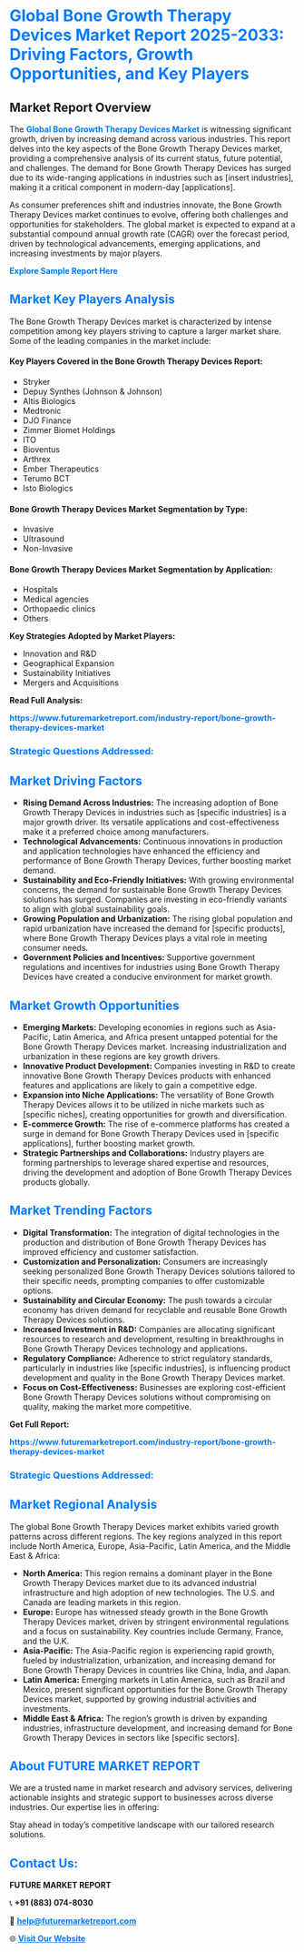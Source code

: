 <h1 style="color: #007BFF;">Global Bone Growth Therapy Devices Market Report 2025-2033: Driving Factors, Growth Opportunities, and Key Players</h1>

<section id="overview">
<h2>Market Report Overview</h2>
<p>The <a href="https://www.futuremarketreport.com/industry-report/bone-growth-therapy-devices-market" style="color: #007BFF; text-decoration: none;"><strong>Global Bone Growth Therapy Devices Market</strong></a> is witnessing significant growth, driven by increasing demand across various industries. This report delves into the key aspects of the Bone Growth Therapy Devices market, providing a comprehensive analysis of its current status, future potential, and challenges. The demand for Bone Growth Therapy Devices has surged due to its wide-ranging applications in industries such as [insert industries], making it a critical component in modern-day [applications].</p>
<p>As consumer preferences shift and industries innovate, the Bone Growth Therapy Devices market continues to evolve, offering both challenges and opportunities for stakeholders. The global market is expected to expand at a substantial compound annual growth rate (CAGR) over the forecast period, driven by technological advancements, emerging applications, and increasing investments by major players.</p>
</section>

<section id="overview">
<p><a href="https://www.futuremarketreport.com/request-sample/reportId=82850" style="color: #007BFF; text-decoration: none;"><strong>Explore Sample Report Here</strong></a></p>
</section>

<section id="key-players">
<h2 style="color: #007BFF;">Market Key Players Analysis</h2>
<p>The Bone Growth Therapy Devices market is characterized by intense competition among key players striving to capture a larger market share. Some of the leading companies in the market include:</p>
<h4>Key Players Covered in the Bone Growth Therapy Devices Report:</h4>
<ul><li>Stryker</li><li>Depuy Synthes (Johnson &amp; Johnson)</li><li>Altis Biologics</li><li>Medtronic</li><li>DJO Finance</li><li>Zimmer Biomet Holdings</li><li>ITO</li><li>Bioventus</li><li>Arthrex</li><li>Ember Therapeutics</li><li>Terumo BCT</li><li>Isto Biologics</li></ul>
<h4>Bone Growth Therapy Devices Market Segmentation by Type:</h4>
<ul><li>Invasive</li><li>Ultrasound</li><li>Non-Invasive</li></ul>

<h4>Bone Growth Therapy Devices Market Segmentation by Application:</h4>
<ul><li>Hospitals</li><li>Medical agencies</li><li>Orthopaedic clinics</li><li>Others</li></ul>
<p><strong>Key Strategies Adopted by Market Players:</strong></p>
<ul>
<li>Innovation and R&D</li>
<li>Geographical Expansion</li>
<li>Sustainability Initiatives</li>
<li>Mergers and Acquisitions</li>
</ul>
</section>

<section>
<p><strong>Read Full Analysis: </strong></p><a href="https://www.futuremarketreport.com/industry-report/bone-growth-therapy-devices-market" style="color: #007BFF; text-decoration: none;"><strong>https://www.futuremarketreport.com/industry-report/bone-growth-therapy-devices-market</strong></a>
<h3 style="color: #007BFF;">Strategic Questions Addressed:</h3>
</section>

<section id="driving-factors">
<h2 style="color: #007BFF;">Market Driving Factors</h2>
<ul>
<li><strong>Rising Demand Across Industries:</strong> The increasing adoption of Bone Growth Therapy Devices in industries such as [specific industries] is a major growth driver. Its versatile applications and cost-effectiveness make it a preferred choice among manufacturers.</li>
<li><strong>Technological Advancements:</strong> Continuous innovations in production and application technologies have enhanced the efficiency and performance of Bone Growth Therapy Devices, further boosting market demand.</li>
<li><strong>Sustainability and Eco-Friendly Initiatives:</strong> With growing environmental concerns, the demand for sustainable Bone Growth Therapy Devices solutions has surged. Companies are investing in eco-friendly variants to align with global sustainability goals.</li>
<li><strong>Growing Population and Urbanization:</strong> The rising global population and rapid urbanization have increased the demand for [specific products], where Bone Growth Therapy Devices plays a vital role in meeting consumer needs.</li>
<li><strong>Government Policies and Incentives:</strong> Supportive government regulations and incentives for industries using Bone Growth Therapy Devices have created a conducive environment for market growth.</li>
</ul>
</section>

<section id="growth-opportunities">
<h2 style="color: #007BFF;">Market Growth Opportunities</h2>
<ul>
<li><strong>Emerging Markets:</strong> Developing economies in regions such as Asia-Pacific, Latin America, and Africa present untapped potential for the Bone Growth Therapy Devices market. Increasing industrialization and urbanization in these regions are key growth drivers.</li>
<li><strong>Innovative Product Development:</strong> Companies investing in R&D to create innovative Bone Growth Therapy Devices products with enhanced features and applications are likely to gain a competitive edge.</li>
<li><strong>Expansion into Niche Applications:</strong> The versatility of Bone Growth Therapy Devices allows it to be utilized in niche markets such as [specific niches], creating opportunities for growth and diversification.</li>
<li><strong>E-commerce Growth:</strong> The rise of e-commerce platforms has created a surge in demand for Bone Growth Therapy Devices used in [specific applications], further boosting market growth.</li>
<li><strong>Strategic Partnerships and Collaborations:</strong> Industry players are forming partnerships to leverage shared expertise and resources, driving the development and adoption of Bone Growth Therapy Devices products globally.</li>
</ul>
</section>

<section id="trending-factors">
<h2 style="color: #007BFF;">Market Trending Factors</h2>
<ul>
<li><strong>Digital Transformation:</strong> The integration of digital technologies in the production and distribution of Bone Growth Therapy Devices has improved efficiency and customer satisfaction.</li>
<li><strong>Customization and Personalization:</strong> Consumers are increasingly seeking personalized Bone Growth Therapy Devices solutions tailored to their specific needs, prompting companies to offer customizable options.</li>
<li><strong>Sustainability and Circular Economy:</strong> The push towards a circular economy has driven demand for recyclable and reusable Bone Growth Therapy Devices solutions.</li>
<li><strong>Increased Investment in R&D:</strong> Companies are allocating significant resources to research and development, resulting in breakthroughs in Bone Growth Therapy Devices technology and applications.</li>
<li><strong>Regulatory Compliance:</strong> Adherence to strict regulatory standards, particularly in industries like [specific industries], is influencing product development and quality in the Bone Growth Therapy Devices market.</li>
<li><strong>Focus on Cost-Effectiveness:</strong> Businesses are exploring cost-efficient Bone Growth Therapy Devices solutions without compromising on quality, making the market more competitive.</li>
</ul>
</section>

<section>
<p><strong>Get Full Report: </strong></p><a href="https://www.futuremarketreport.com/industry-report/bone-growth-therapy-devices-market" style="color: #007BFF; text-decoration: none;"><strong>https://www.futuremarketreport.com/industry-report/bone-growth-therapy-devices-market</strong></a>
<h3 style="color: #007BFF;">Strategic Questions Addressed:</h3>
</section>


<section id="regional-analysis">
<h2 style="color: #007BFF;">Market Regional Analysis</h2>
<p>The global Bone Growth Therapy Devices market exhibits varied growth patterns across different regions. The key regions analyzed in this report include North America, Europe, Asia-Pacific, Latin America, and the Middle East & Africa:</p>
<ul>
<li><strong>North America:</strong> This region remains a dominant player in the Bone Growth Therapy Devices market due to its advanced industrial infrastructure and high adoption of new technologies. The U.S. and Canada are leading markets in this region.</li>
<li><strong>Europe:</strong> Europe has witnessed steady growth in the Bone Growth Therapy Devices market, driven by stringent environmental regulations and a focus on sustainability. Key countries include Germany, France, and the U.K.</li>
<li><strong>Asia-Pacific:</strong> The Asia-Pacific region is experiencing rapid growth, fueled by industrialization, urbanization, and increasing demand for Bone Growth Therapy Devices in countries like China, India, and Japan.</li>
<li><strong>Latin America:</strong> Emerging markets in Latin America, such as Brazil and Mexico, present significant opportunities for the Bone Growth Therapy Devices market, supported by growing industrial activities and investments.</li>
<li><strong>Middle East & Africa:</strong> The region’s growth is driven by expanding industries, infrastructure development, and increasing demand for Bone Growth Therapy Devices in sectors like [specific sectors].</li>
</ul>
</section>

<footer>
<h2 style="color: #007BFF;">About FUTURE MARKET REPORT</h2>
<p>We are a trusted name in market research and advisory services, delivering actionable insights and strategic support to businesses across diverse industries. Our expertise lies in offering:</p>

<p>Stay ahead in today’s competitive landscape with our tailored research solutions.</p>

<h2 style="color: #007BFF;">Contact Us:</h2>
<p><strong>FUTURE MARKET REPORT</strong></p>
<p>📞 <strong>+91 (883) 074-8030</strong></p>
<p>📧 <strong><a href="mailto:help@futuremarketreport.com" style="color: #007BFF;">help@futuremarketreport.com</a></strong></p>
<p>🌐 <strong><a href="https://www.futuremarketreport.com/" style="color: #007BFF;">Visit Our Website</a></strong></p>
</footer>